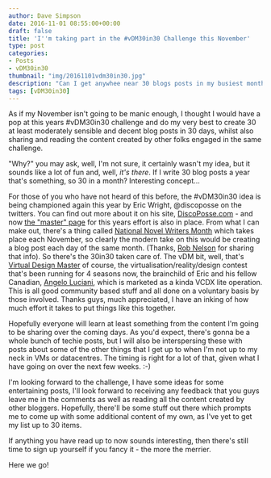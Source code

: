 ```yaml
---
author: Dave Simpson
date: 2016-11-01 08:55:00+00:00
draft: false
title: 'I''m taking part in the #vDM30in30 Challenge this November'
type: post
categories:
- Posts
- vDM30in30
thumbnail: "img/20161101vdm30in30.jpg"
description: "Can I get anywhee near 30 blogs posts in my busiest month?"
tags: [vDM30in30]
---
```


As if my November isn't going to be manic enough, I thought I would have a pop at this years #vDM30in30 challenge and do my very best to create 30 at least moderately sensible and decent blog posts in 30 days, whilst also sharing and reading the content created by other folks engaged in the same challenge.  
  
"Why?" you may ask, well, I'm not sure, it certainly wasn't my idea, but it sounds like a lot of fun and, well, _it's there_. If I write 30 blog posts a year that's something, so 30 in a month? Interesting concept...  
  
For those of you who have not heard of this before, the #vDM30in30 idea is being championed again this year by Eric Wright, @discoposse on the twitters. You can find out more about it on his site, [DiscoPosse.com](http://discoposse.com/2016/10/20/vdm30in30-november-2016-its-on/) - and now [the "master" page](http://discoposse.com/vdm30in30/) for this years effort is also in place. From what I can make out, there's a thing called [National Novel Writers Month](http://nanowrimo.org/) which takes place each November, so clearly the modern take on this would be creating a blog post each day of the same month. (Thanks, [Rob Nelson](https://rnelson0.com/2016/03/08/vdm30in30-in-may/?utm_content=buffer2e284&utm_medium=social&utm_source=twitter.com&utm_campaign=buffer) for sharing that info). So there's the 30in30 taken care of. The vDM bit, well, that's [Virtual Design Master](http://www.virtualdesignmaster.io/) of course, the virtualisation/reality/design contest that's been running for 4 seasons now, the brainchild of Eric and his fellow Canadian, [Angelo Luciani](https://twitter.com/AngeloLuciani), which is marketed as a kinda VCDX lite operation. This is all good community based stuff and all done on a voluntary basis by those involved. Thanks guys, much appreciated, I have an inking of how much effort it takes to put things like this together.  
  


Hopefully everyone will learn at least something from the content I'm going to be sharing over the coming days. As you'd expect, there's gonna be a whole bunch of techie posts, but I will also be interspersing these with posts about some of the other things that I get up to when I'm not up to my neck in VMs or datacentres. The timing is right for a lot of that, given what I have going on over the next few weeks. :-)  
  
I'm looking forward to the challenge, I have some ideas for some entertaining posts, I'll look forward to receiving any feedback that you guys leave me in the comments as well as reading all the content created by other bloggers. Hopefully, there'll be some stuff out there which prompts me to come up with some additional content of my own, as I've yet to get my list up to 30 items.  
  
  


  


If anything you have read up to now sounds interesting, then there's still time to sign up yourself if you fancy it - the more the merrier.

  
Here we go!
